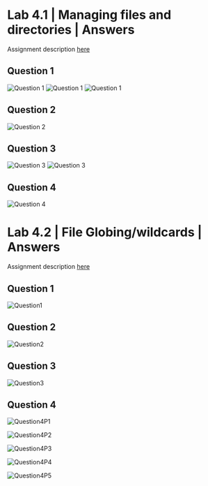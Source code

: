 # Lab 4.1 | Managing files and directories | Answers
Assignment description [here](https://raw.githubusercontent.com/ra559/cis106/main/labs/lab4.1.md)

## Question 1
![Question 1](/imgs/lab4-1imgs/Q1-1.png)
![Question 1](/imgs/lab4-1imgs/Q1-2.png)
![Question 1](/imgs/lab4-1imgs/Q1-3.png)
## Question 2
![Question 2](/imgs/lab4-1imgs/Q2.png)

## Question 3
![Question 3](/imgs/lab4-1imgs/Q3-1.png)
![Question 3](/imgs/lab4-1imgs/Q3-1.png)

## Question 4
![Question 4](/imgs/lab4-1imgs/Q4.png)

# Lab 4.2 | File Globing/wildcards | Answers
Assignment description [here](https://raw.githubusercontent.com/ra559/cis106/main/labs/lab4.2.md)

## Question 1
![Question1](/imgs/lab4-2imgs/Question1.png)

## Question 2
![Question2](/imgs/lab4-2imgs/Question2.png)

## Question 3
![Question3](/imgs/lab4-2imgs/Question3.png)

## Question 4
![Question4P1](/imgs/lab4-2imgs/Question4P1.png)

![Question4P2](/imgs/lab4-2imgs/Question4P2.png)

![Question4P3](/imgs/lab4-2imgs/Question4P3.png)

![Question4P4](/imgs/lab4-2imgs/Question4P4.png)

![Question4P5](/imgs/lab4-2imgs/Question4P5.png)